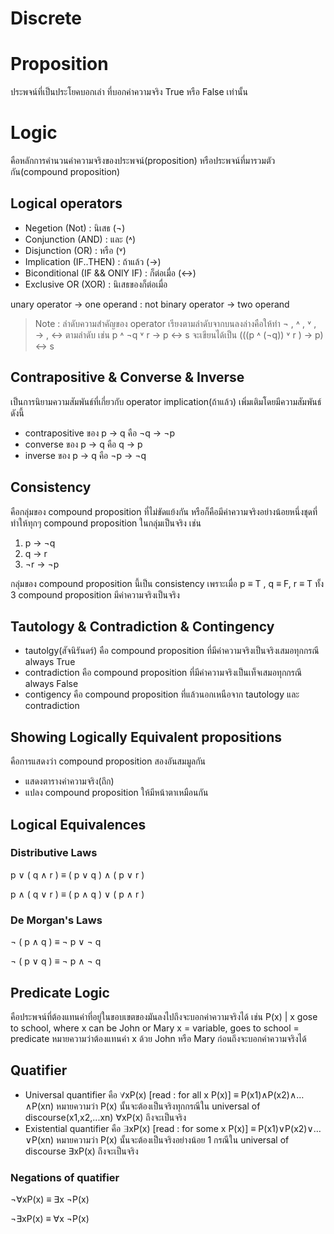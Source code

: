# Discrete 

# Proposition
ประพจน์ที่เป็นประโยคบอกเล่า ที่บอกค่าความจริง True หรือ False เท่านั้น

# Logic 
คือหลักการคำนวนค่าความจริงของประพจน์(proposition) หรือประพจน์ที่มารวมตัวกัน(compound proposition)

## Logical operators
* Negetion (Not) : นิเสธ (¬)
* Conjunction (AND) : และ (˄)
* Disjunction (OR) : หรือ (˅)
* Implication (IF..THEN) : ถ้าแล้ว (→) 
* Biconditional (IF && ONlY IF) : ก็ต่อเมื่อ (↔) 
* Exclusive OR (XOR) : นิเสธของก็ต่อเมื่อ 

unary operator -> one operand : not
binary operator -> two operand 
 
>Note : ลำดับความสำคัญของ operator เรียงตามลำดับจากบนลงล่างคือให้ทำ ¬ , ˄ , ˅ , → , ↔  ตามลำดับ เช่น p ˄ ¬q ˅ r → p ↔ s จะเขียนได้เป็น (((p ˄ (¬q)) ˅ r ) → p) ↔  s

## Contrapositive & Converse & Inverse
เป็นการนิยามความสัมพันธ์ที่เกี่ยวกับ operator implication(ถ้าแล้ว) เพิ่มเติมโดยมีความสัมพันธ์ดังนี้
* contrapositive ของ p → q คือ ¬q → ¬p 
* converse ของ p → q คือ q → p
* inverse ของ p → q คือ  ¬p → ¬q 

## Consistency
คือกลุ่มของ compound proposition ที่ไม่ขัดแย้งกัน หรือก็คือมีค่าความจริงอย่างน้อยหนึ่งชุดที่ทำให้ทุกๆ compound proposition ในกลุ่มเป็นจริง เช่น
1) p → ¬q
2) q → r
3) ¬r → ¬p 

กลุ่มของ compound proposition นี้เป็น consistency เพราะเมื่อ p ≡ T , q ≡ F, r ≡ T ทั้ง 3 compound proposition มีค่าความจริงเป็นจริง

## Tautology & Contradiction & Contingency
* tautolgy(สัจนิรันดร์) คือ compound proposition ที่มีค่าความจริงเป็นจริงเสมอทุกกรณี always True
* contradiction คือ compound proposition ที่มีค่าความจริงเป็นเท็จเสมอทุกกรณี always False
* contigency คือ compound proposition ที่แล้วนอกเหนือจาก tautology และ contradiction

## Showing Logically Equivalent propositions
คือการแสดงว่า compound proposition สองอันสมมูลกัน
* แสดงตารางค่าความจริง(ถึก)
* แปลง compound proposition ให้มีหน้าตาเหมือนกัน

## Logical Equivalences
### Distributive Laws
p ∨ ( q ∧ r ) ≡ ( p ∨ q ) ∧ ( p ∨ r )

p ∧ ( q ∨ r ) ≡ ( p ∧ q ) ∨ ( p ∧ r )
### De Morgan's Laws
¬ ( p ∧ q ) ≡ ¬ p ∨ ¬ q

¬ ( p ∨ q ) ≡ ¬ p ∧ ¬ q

## Predicate Logic
คือประพจน์ที่ต้องแทนค่าที่อยู่ในขอบเขตของมันลงไปถึงจะบอกค่าความจริงได้ เช่น P(x) | x gose to school, where x can be John or Mary 
x = variable, goes to school = predicate
หมายความว่าต้องแทนค่า x ด้วย John หรือ Mary ก่อนถึงจะบอกค่าความจริงได้ 

## Quatifier
* Universal quantifier คือ ∀xP(x) [read : for all x P(x)] ≡ P(x1)∧P(x2)∧…∧P(xn) หมายความว่า P(x) นั้นจะต้องเป็นจริงทุกกรณีใน universal of discourse(x1,x2,...xn) ∀xP(x) ถึงจะเป็นจริง
* Existential quantifier คือ ∃xP(x) [read : for some x P(x)] ≡ P(x1)∨P(x2)∨…∨P(xn) หมายความว่า P(x) นั้นจะต้องเป็นจริงอย่างน้อย 1 กรณีใน universal of discourse ∃xP(x) ถึงจะเป็นจริง
### Negations of quatifier
¬∀xP(x) ≡ ∃x ¬P(x)

¬∃xP(x) ≡ ∀x ¬P(x)


 
